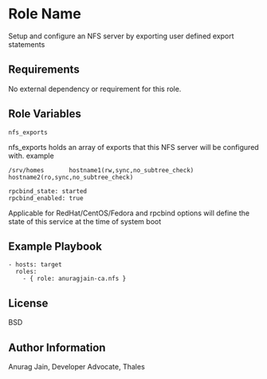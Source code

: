 Role Name
=========

Setup and configure an NFS server by exporting user defined export statements

Requirements
------------

No external dependency or requirement for this role.

Role Variables
--------------

```
nfs_exports
```
nfs_exports holds an array of exports that this NFS server will be configured with. example
```
/srv/homes       hostname1(rw,sync,no_subtree_check) hostname2(ro,sync,no_subtree_check)
```

```
rpcbind_state: started
rpcbind_enabled: true
```
Applicable for RedHat/CentOS/Fedora and rpcbind options will define the state of this service at the time of system boot

Example Playbook
----------------

```
- hosts: target
  roles:
    - { role: anuragjain-ca.nfs }
```

License
-------

BSD

Author Information
------------------

Anurag Jain, Developer Advocate, Thales